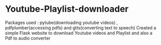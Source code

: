 # Youtube-Playlist-downloader
Packages used : pytube(downloading youtube videos) , pdfplumber(accessing pdfs) and gtts(converting text to speech)
Created a simple Flask website to download Youtube videos and Playlist and also a Pdf to audio converter
